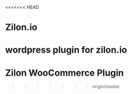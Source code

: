 <<<<<<< HEAD
# Zilon.io 
wordpress plugin for zilon.io
=======
# Zilon WooCommerce Plugin
>>>>>>> origin/master
